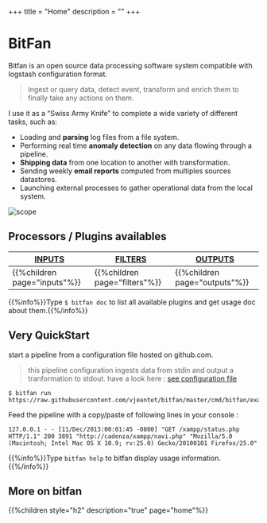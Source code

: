 +++
title = "Home"
description = ""
+++

# BitFan

Bitfan is an open source data processing software system compatible with logstash configuration format.

> Ingest or query data, detect event, transform and enrich them to finally take any actions on them.


I use it as a “Swiss Army Knife” to complete a wide variety of different tasks, such as:


* Loading and **parsing** log files from a file system.
* Performing real time **anomaly detection** on any data flowing through a pipeline.
* **Shipping data** from one location to another with transformation.
* Sending weekly **email reports** computed from multiples sources datastores.
* Launching external processes to gather operational data from the local system.


![scope](../images/screenshot.png)


## Processors / Plugins availables

<table>
	<thead>
		<tr>
			<th><a href="/inputs/">INPUTS</a></th>
			<th><a href="/filters/">FILTERS</a></th>
			<th><a href="/outputs/">OUTPUTS</a></th>
		</tr>
	</thead>
	<tbody>
		<tr>
			<td style="vertical-align: top">{{%children page="inputs"%}}</td>
			<td style="vertical-align: top">{{%children page="filters"%}}</td>
			<td style="vertical-align: top">{{%children page="outputs"%}}</td>
		</tr>
	</tbody>
</table>

{{%info%}}Type `$ bitfan doc` to list all available plugins and get usage doc about them.{{%/info%}}

## Very QuickStart
start a pipeline from a configuration file hosted on github.com.

> this pipeline configuration ingests data from stdin and output a tranformation to stdout. have a look here : [see configuration file](https://raw.githubusercontent.com/vjeantet/bitfan/master/cmd/bitfan/examples.d/simple.conf)

```
$ bitfan run https://raw.githubusercontent.com/vjeantet/bitfan/master/cmd/bitfan/examples.d/simple.conf
```

Feed the pipeline with a copy/paste of following lines in your console :

```
127.0.0.1 - - [11/Dec/2013:00:01:45 -0800] "GET /xampp/status.php HTTP/1.1" 200 3891 "http://cadenza/xampp/navi.php" "Mozilla/5.0 (Macintosh; Intel Mac OS X 10.9; rv:25.0) Gecko/20100101 Firefox/25.0"
```
{{%info%}}Type `bitfan help` to bitfan display usage information.{{%/info%}}


## More on bitfan


{{%children style="h2" description="true" page="home"%}}


